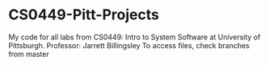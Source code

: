 # CS0449-Pitt-Projects
My code for all labs from CS0449: Intro to System Software at University of Pittsburgh. Professor: Jarrett Billingsley
To access files, check branches from master
